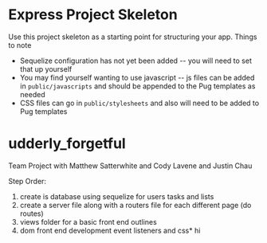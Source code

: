 # Express Project Skeleton

Use this project skeleton as a starting point for structuring your app. Things to note

- Sequelize configuration has not yet been added -- you will need to set that up yourself
- You may find yourself wanting to use javascript -- js files can be added in `public/javascripts` and should be appended to the Pug templates as needed
- CSS files can go in `public/stylesheets` and also will need to be added to Pug templates

# udderly_forgetful

Team Project with Matthew Satterwhite and Cody Lavene and Justin Chau

Step Order:

1. create is database using sequelize for users tasks and lists
2. create a server file along with a routers file for each different page (do routes)
3. views folder for a basic front end outlines
4. dom front end development event listeners and css\*
   hi
